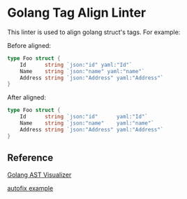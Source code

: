 # Golang Tag Align Linter

This linter is used to align golang struct's tags. For example:

Before aligned:

```go
type Foo struct {
    Id      string `json:"id" yaml:"Id"`
    Name    string `json:"name" yaml:"name"`
    Address string `json:"Address" yaml:"Address"`
}
```

After aligned:

```go
type Foo struct {
    Id      string `json:"id"      yaml:"Id"`
    Name    string `json:"name"    yaml:"name"`
    Address string `json:"Address" yaml:"Address"`
}
```

## Reference

[Golang AST Visualizer](http://goast.yuroyoro.net/)

[autofix example](https://github.com/golangci/golangci-lint/pull/2450/files)
